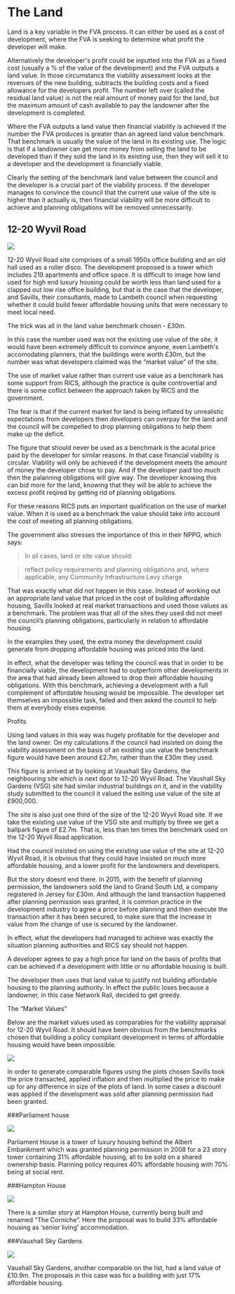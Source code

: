 # The Land

Land is a key variable in the FVA process. It can either be used as a cost of development, where the FVA is seeking to determine what profit the developer will make. 

Alternatively the developer's profit could be inputted into the FVA as a fixed cost \(usually a % of the value of the development\) and the FVA outputs a land value. In those circumstancs the viability assessment looks at the revenues of the new building, subtracts the building costs and a fixed allowance for the developers profit. The number left over \(called the residual land value\) is not the real amount of money paid for the land, but the maximum amount of cash available to pay the landowner after the development is completed. 

Where the FVA outputs a land value then financial viability is achieved if the number the FVA produces is greater than an agreed land value benchmark. That benchmark is usually the value of the land in its existing use. The logic is that if a landowner can get more money from selling the land to be developed than if they sold the land in its existing use, then they will sell it to a developer and the development is financially viable.

Clearly the setting of the benchmark land value between the council and the developer is a crucial part of the viability process. If the developer manages to convince the council that the current use value of the site is higher than it actually is, then financial viability will be more difficult to achieve and planning obligations will be removed unnecessarily. 

## 12-20 Wyvil Road

![](https://c1.staticflickr.com/9/8833/28407150012_ed1468d827_b.jpg)

12-20 Wyvil Road site comprises of a small 1950s office building and an old hall used as a roller disco. The development proposed is a tower which includes 219 apartments and office space. It is difficult to image how land used for high end luxury housing could be worth less than land used for a clapped out low rise office building, but that is the case that the developer, and Savills, their consultants, made to Lambeth council when requesting whether it could build fewer affordable housing units that were necessary to meet local need.

The trick was all in the land value benchmark chosen - £30m. 

In this case the number used was not the existing use value of the site, it would have been extremely difficult to convince anyone, even Lambeth's accomodating planners, that the buildings were worth £30m, but the number was what developers claimed was the “market value” of the site.

The use of market value rather than current use value as a benchmark has some support from RICS, although the practice is quite controvertial and there is some coflict between the approach taken by RICS and the government. 

The fear is that if the current market for land is being inflated by unrealistic expectations from developers then developers can overpay for the land and the council will be compelled to drop planning obligations to help them make up the deficit.

The figure that should never be used as a benchmark is the acutal price paid by the developer for similar reasons. In that case financial viability is circular. Viability will only be achieved if the development meets the amount of money the developer chose to pay. And if the developer paid too much then the palanning obligations will give way. The developer knowing this can bid more for the land, knowing that they will be able to achieve the excess profit reqired by getting rid of planning obligations. 

For these reasons RICS puts an important qualification on the use of market value. When it is used as a benchmark the value should take into account the cost of meeting all planning obligations.

The government also stresses the importance of this in their NPPG, which says:

> In all cases, land or site value should:

> reflect policy requirements and planning obligations and, where applicable, any Community Infrastructure Levy charge
  
That was exactly what did not happen in this case. Instead of working out an appropriate land value that priced in the cost of building affordable housing, Savills looked at real market transactions and used those values as a benchmark. The problem was that all of the sites they used did not meet the council’s planning obligations, particularly in relation to affordable housing.
 
In the examples they used, the extra money the development could generate from dropping affordable housing was priced into the land.
 
In effect, what the developer was telling the council was that in order to be financially viable, the development had to outperform other developments in the area that had already been allowed to drop their affordable housing obligations. With this benchmark, achieving a development with a full complement of affordable housing would be impossible. The developer set themselves an impossible task, failed and then asked the council to help them at everybody elses expense.

Profits

Using land values in this way was hugely profitable for the developer and the land owner. On my calculations if the council had insisted on doing the viability assessment on the basis of an existing use value the benchmark figure would have been around £2.7m, rather than the £30m they used. 

This figure is arrived at by looking at Vauxhall Sky Gardens, the neighbouring site which is next door to 12-20 Wyvil Road. The Vauxhall Sky Gardens (VSG) site had similar industrial buildings on it, and in the viability study submitted to the council it valued the exiting use value of the site at £900,000. 

The site is also just one third of the size of the 12-20 Wyvil Road site. If we take the existing use value of the VSG site and multiply by three we get a ballpark figure of £2.7m. That is, less than ten times the benchmark used on the 12-20 Wyvil Road application. 

Had the council insisted on using the existing use value of the site at 12-20 Wyvil Road, it is obvious that they could have insisted on much more affordable housing, and a lower profit for the landowners and developers. 

But the story doesnt end there. In 2015, with the benefit of planning permission, the landowners sold the land to Grand South Ltd, a company registered in Jersey for £30m. And although the land transaction happened after planning permission was granted, it is common practice in the development industry to agree a price before planning and then execute the transaction after it has been secured, to make sure that the increase in value from the change of use is secured by the landowner.

In effect, what the developers had managed to achieve was exactly the situation planning authorities and RICS say should not happen.

A developer agrees to pay a high price for land on the basis of profits that can be achieved if a development with little or no affordable housing is built.

The developer then uses that land value to justify not building affordable housing to the planning authority. In effect the public loses because a landowner, in this case Network Rail, decided to get greedy.

The “Market Values”

Below are the market values used as comparables for the viability appraisal for 12-20 Wyvil Road. It should have been obvious from the benchmarks chosen that building a policy compliant development in terms of affordable housing would have been impossible.

![](http://i2.wp.com/www.ourcity.london/wp-content/uploads/2016/07/Land-prices-12-20-Wyvil-Road.jpg)

In order to generate comparable figures using the plots chosen Savills took the price transacted, applied inflation and then multiplied the price to make up for any difference in size of the plots of land. In some cases a discount was applied if the development was sold after planning permission had been granted.

###Parliament house

![](http://i2.wp.com/www.ourcity.london/wp-content/uploads/2016/06/13381184_145650849178401_1582690443_n.jpg)

Parliament House is a tower of luxury housing behind the Albert Embankment which was granted planning permission in 2008 for a 23 story tower containing 31% affordable housing, all to be sold on a shared ownership basis. Planning policy requires 40% affordable housing with 70% being at social rent.

###Hampton House

![](http://i0.wp.com/farm9.staticflickr.com/8549/28229017360_7c007c6358_b.jpg?ssl=1)

There is a similar story at Hampton House, currently being built and renamed “The Corniche”. Here the proposal was to build 33% affordable housing as ‘senior living’ accommodation.

###Vauxhall Sky Gardens

![](http://www.ourcity.london/wp-content/uploads/2016/07/VSG-profile_03.jpg)

Vauxhall Sky Gardens, another comparable on the list, had a land value of £10.9m. The proposals in this case was for a building with just 17% affordable housing.